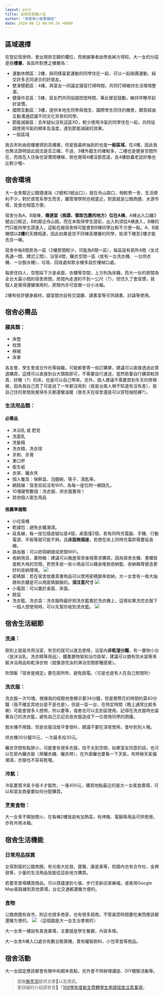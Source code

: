 ```yaml
---
layout: post
title: 女宿住宿懶人包
author: "資管南小營籌備組"
date: 2020-08-13 00:04:24 +0800
---
```

## 區域選擇
在登記宿舍時，會出現排志願的欄位，而根據筆者由學長姊方得知，大一女的分區是按**樓層**，各區所對應之樓層為：
* 運動休閒區：2樓，與同樣喜愛運動的同學住在一起，可以一起揪團運動，結交許多志同道合的好朋友。
* 整潔模範區：4樓，與室友一同議定寢室打掃時間，共同打掃維持生活環境整潔。
* 健康作息區：5樓，室友們共同協調熄燈時間，筆此督促鼓勵，維持早睡早起好習慣。
* 國際互動區：3樓，提供本地生同學與僑生、國際學生同住的機會，願意經由互動溝通認識不同文化背景的同學。
* 節能減碳區：去年疑似沒有這區XD，較少使用冷氣的同學住在一起，共同協調使用冷氣的頻率及溫度，達到節能減碳的效果。
* 一般區域

我去年則由低樓層填到高樓層，但是我最終抽到的也是**一般區域**，在4樓，因此我也無法證明說此說法是否正確，不過，3樓外籍生的確較多，二樓也是健身空間所在，而我在入住後也習慣爬樓梯，倒也覺得4樓沒那麼遠，且4樓蚊蟲老鼠好像也比較少喔~

## 宿舍環境
大一女舍鄰近公館捷運站〈2號和3號出口〉，就在舟山路口，相較男一舍，生活便利不少，對於資管系學生而言，離管理學院也相當近，對面就是公館商圈、水源市場，覓食也相當方便。

宿舍分為A、B兩棟，**傳達室〈換證、領取包裹的地方〉位在A棟**，A棟出入口離3號出口較近，B則鄰近舟山路，而在未取得學生證前，出入則須從A棟進入，B棟的門只能持學生證進入，這點在搬宿舍時可能會對B棟同學比較不方便一點。A、B兩棟間以**2樓**的天橋相連，因此如果是住不同棟高樓層的同學，皆須下樓至2樓才能去另一棟。

宿舍中每8間房為一區〈2樓房間較少，可能為6間一區〉，每區設有廁所4間〈坐式馬通一間、蹲式三間〉、浴室4間，曬衣空間一區〈放有一台洗衣機、一台烘衣機、一台脫水機〉，垃圾、回收處和飲水機多設於樓梯口處。

每房住四人，空間採下方是桌面、衣櫃等空間，上方則為床鋪，而大一女的房間為全台大最小間的宿舍房間，房間內走道約不到一公尺〈?〉，但住久了會習慣，我個人是覺得還蠻堪用的，房間內亦可放置一台小冰箱。

2樓有些許健身器材，寢室間亦設有交誼廳、讀書室等可供讀書、討論等使用。

## 宿舍必需品
### 寢具類：
* 床墊
* 枕頭
* 棉被
* 床單

各友會、學生會或合作社等組織，可能都會寄一些訂購單，建議可以直接透過此管道購買，這樣可以直接到台大領取即可，不需要自行運送，當然若要自行購買較昂貴、好睡〈?〉的床，也是可以自己帶來。另外，個人建議不需要買到冬天的厚棉被，因為我自己買了可是過了一年都沒用到〈我是台南人喇不知道有沒有差〉，我自己住的房間我覺得冬天都還蠻溫暖〈我冬天在宿舍還是可以穿短袖短褲?〉。

### 生活用品類：
#### 必需品
* 沐浴乳 或 肥皂
* 洗面乳
* 洗髮精
* 洗衣精、洗衣球
* 牙刷、牙膏
* 漱口杯
* 衛生紙
* 衣架、曬衣夾
* 個人餐具：保鮮盒、泡麵碗、筷子、湯匙等。
* 網路線：宿舍目前沒有Wifi，為每一座位附一網路孔。
* 10塊硬幣數個：洗衣服、烘衣服要用！
* 其他個人衛生用品

#### 推薦準備類
* 小垃圾桶
* 乾燥包：避免衣櫃潮濕。
* 延長線，每一座位插座疑似是4個，桌面僅2個，若有同時充電腦、手機、行動電源、平板等就可能不夠，且**床面無插座**，若想在床上同時充電即需要延長線。
* 路由器：可以把宿網接成房間WiFi。
* 收納用具、置物箱：建議可以搬進宿舍後視需求購買，因為宿舍衣櫃、書櫃皆是較大格的空間，若想多放一些小用品可以藉由堆放收納籃、收納箱等營造更好的收納環境。
![](https://i.imgur.com/CyU4Qb2.jpg)
* 密碼鎖：若在宿舍放置貴重物品可以使用密碼鎖來收納，大一女舍有一格大抽屜和衣櫃是可以用密碼鎖鎖的。**須注意尺寸**
![](https://i.imgur.com/SpZNHMO.png)
* 小電扇：可以置於桌面、床面。
* 臉盆
* 洗衣籃、洗衣袋：洗衣服時最好把洗衣籃置於洗衣機上，這樣如果洗完衣服下一個人想使用時，可以先幫你收到洗衣籃。
![](https://i.imgur.com/fhWSBqh.png)

## 宿舍生活細節
### 洗澡：
原則上就是共用浴室，有空的就可以進去使用，浴室內**非乾溼分離**，有一置物小台〈放沐浴乳、洗衣精等用品〉，鐵置置物架和浴巾掛架，建議可以備有防水袋等來裝沐浴用品和乾淨衣物〈就像游完泳的淋浴空間那種感覺〉。

吹頭髮「宿舍是規定」要在廁所吹，避免跳電。〈可是也是有人在自己房間吹〉

### 洗衣服：
洗衣服一次10塊，根據我的經驗他會顯示要34分鐘，但是實際花的時間約莫40分鐘〈我不確定其他台是不是也是〉，但是一區一台，在特定時間〈晚上通常比較多喇〉可能會很多人想用，所以要等，或者也可以去別區使用。記得在洗衣服時也留著自己的洗衣籃，避免自己忘記去收衣服造成下一位使用同學的困擾。

脫水機不用錢，但是衣服沒放平會很吵，建議不要在深夜使用，會吵到別人喔。

烘衣機30分鐘10元，一次最多投30元。

曬衣空間有點狹小，可能會有很多衣服，找不太到空間，如果室友同意的話，也可以在房內曬衣服〈用曬衣繩、曬衣桿〉，在外面曬也要看一下天氣，有時候天氣偏潮濕，衣服也不容易乾喔。

### 冷氣：
冷氣要買冷氣卡插卡才能吹，一張400元，購買地點最近的是大一女美食廣場，可以和室友商量要如何分配購買。

### 烹煮食物：
大一女舍不開放開火，在每棟2樓皆設有加熱區，有烤箱、電鍋等用品可供使用，亦有共用冰箱。

## 宿舍生活機能
### 日常用品採買
女宿對面的公館商圈，有光南大批發、寶雅、康是美等，校園內也有合作社、金興發等，少量的生活用品皆能從這些地方購買。

若要至賣場購買商品，可以搭捷運到七張，步行至新店家樂福，或者用Google Map查路線到其他賣場，台北交通都還蠻方便的。

### 食物
公館商圈有夜市，附近也很多商家，也有很多超商，不管甚麼時間要吃東西應該都還蠻方便的。
![](https://i.imgur.com/rGp3vKp.jpg)
〈這個圖是大一女生治會做的〉

大一女舍一樓設有美食廣場，主要就是學生餐廳，內容多樣。

大一女舍A棟入口處亦有數台販賣機，賣有罐裝飲料、小包零食等商品。

## 宿舍活動
大一女固定應該都會有期中和期末夜點，另外會不時辦理講座、DIY體驗活動等。


> 感謝[施芊羽](http://homepage.ntu.edu.tw/~b08705034/)提供文章以及資訊。  
> 更詳細的介紹請參見「[109學年度新生暨轉學生申請宿舍注意事項](https://osa_dorm.ntu.edu.tw/board/detail/sn/616)」
